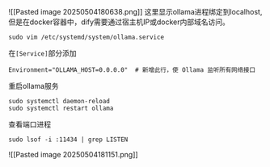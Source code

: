 ![[Pasted image 20250504180638.png]]
这里显示ollama进程绑定到localhost,但是在docker容器中，dify需要通过宿主机IP或docker内部域名访问。
```
sudo vim /etc/systemd/system/ollama.service
```
在`[Service]`部分添加
```
Environment="OLLAMA_HOST=0.0.0.0"  # 新增此行，使 Ollama 监听所有网络接口
```
重启ollama服务
```
sudo systemctl daemon-reload
sudo systemctl restart ollama
```
查看端口进程
```
sudo lsof -i :11434 | grep LISTEN
```
![[Pasted image 20250504181151.png]]